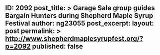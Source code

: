 ---
---
ID: 2092
post_title: >
  Garage Sale group guides Bargain Hunters
  during Shepherd Maple Syrup Festival
author: ng23055
post_excerpt:
layout: post
permalink: >
  http://www.shepherdmaplesyrupfest.org/?p=2092
published: false
---